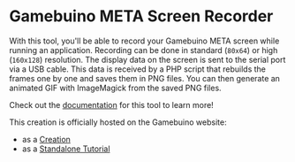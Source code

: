 # Gamebuino META Screen Recorder

With this tool, you'll be able to record your Gamebuino META screen while running an application. Recording can be done in standard (`80x64`) or high (`160x128`) resolution. The display data on the screen is sent to the serial port via a USB cable. This data is received by a PHP script that rebuilds the frames one by one and saves them in PNG files. You can then generate an animated GIF with ImageMagick from the saved PNG files.

Check out the [documentation](http://iw4rr10r.github.io/gb-meta-screen-recorder) for this tool to learn more!

This creation is officially hosted on the Gamebuino website:

- as a [Creation](https://gamebuino.com/creations/meta-screen-recorder)
- as a [Standalone Tutorial](https://gamebuino.com/academy/standalone/create-animated-gifs-from-screen-recording)
